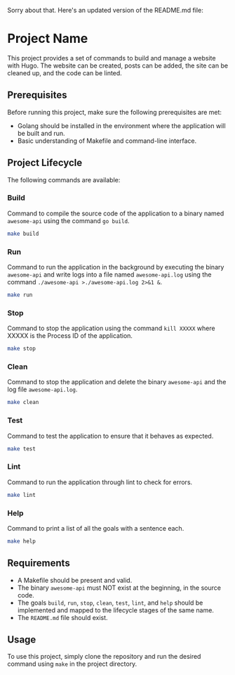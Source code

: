 Sorry about that. Here's an updated version of the README.md file:

# Project Name

This project provides a set of commands to build and manage a website with Hugo. The website can be created, posts can be added, the site can be cleaned up, and the code can be linted.

## Prerequisites

Before running this project, make sure the following prerequisites are met:
- Golang should be installed in the environment where the application will be built and run.
- Basic understanding of Makefile and command-line interface.

## Project Lifecycle

The following commands are available:

### Build
Command to compile the source code of the application to a binary named `awesome-api` using the command `go build`.

```bash
make build
```

### Run
Command to run the application in the background by executing the binary `awesome-api` and write logs into a file named `awesome-api.log` using the command `./awesome-api >./awesome-api.log 2>&1 &`.

```bash
make run
```

### Stop
Command to stop the application using the command `kill XXXXX` where XXXXX is the Process ID of the application.

```bash
make stop
```

### Clean
Command to stop the application and delete the binary `awesome-api` and the log file `awesome-api.log`.

```bash
make clean
```

### Test
Command to test the application to ensure that it behaves as expected.

```bash
make test
```

### Lint
Command to run the application through lint to check for errors.

```bash
make lint
```

### Help
Command to print a list of all the goals with a sentence each.

```bash
make help
```

## Requirements

- A Makefile should be present and valid.
- The binary `awesome-api` must NOT exist at the beginning, in the source code.
- The goals `build`, `run`, `stop`, `clean`, `test`, `lint`, and `help` should be implemented and mapped to the lifecycle stages of the same name.
- The `README.md` file should exist.

## Usage
To use this project, simply clone the repository and run the desired command using `make` in the project directory.